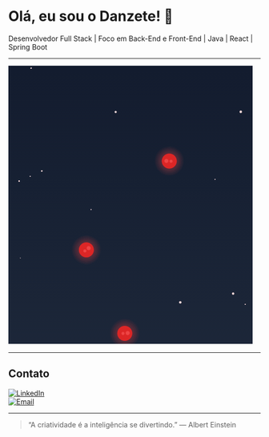 # Olá, eu sou o Danzete! 👋

Desenvolvedor Full Stack | Foco em Back-End e Front-End | Java | React | Spring Boot

---

![Space Dodger Demo](./Jogo.gif)

---

## Contato

[![LinkedIn](https://img.shields.io/badge/-LinkedIn-0A66C2?style=flat&logo=linkedin&logoColor=white)](https://www.linkedin.com/in/danzete)  
[![Email](https://img.shields.io/badge/-Email-D14836?style=flat&logo=gmail&logoColor=white)](mailto:danieltayt-sohn@hotmail.com)

---

> “A criatividade é a inteligência se divertindo.” — Albert Einstein
